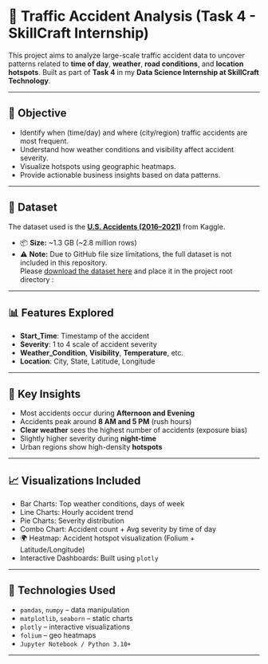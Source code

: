 # 🚦 Traffic Accident Analysis (Task 4 - SkillCraft Internship)

This project aims to analyze large-scale traffic accident data to uncover patterns related to **time of day**, **weather**, **road conditions**, and **location hotspots**. Built as part of **Task 4** in my **Data Science Internship at SkillCraft Technology**.

---

## 📌 Objective

- Identify when (time/day) and where (city/region) traffic accidents are most frequent.
- Understand how weather conditions and visibility affect accident severity.
- Visualize hotspots using geographic heatmaps.
- Provide actionable business insights based on data patterns.

---

## 📂 Dataset

The dataset used is the **[U.S. Accidents (2016–2021)](https://www.kaggle.com/datasets/sobhanmoosavi/us-accidents)** from Kaggle.

- 📦 **Size:** ~1.3 GB (~2.8 million rows)
- ⚠️ **Note:** Due to GitHub file size limitations, the full dataset is not included in this repository.  
  Please [download the dataset here](https://www.kaggle.com/datasets/sobhanmoosavi/us-accidents) and place it in the project root directory :


---

## 📊 Features Explored

- **Start_Time**: Timestamp of the accident
- **Severity**: 1 to 4 scale of accident severity
- **Weather_Condition**, **Visibility**, **Temperature**, etc.
- **Location**: City, State, Latitude, Longitude

---

## 🧠 Key Insights

- Most accidents occur during **Afternoon and Evening**
- Accidents peak around **8 AM and 5 PM** (rush hours)
- **Clear weather** sees the highest number of accidents (exposure bias)
- Slightly higher severity during **night-time**
- Urban regions show high-density **hotspots**

---

## 📈 Visualizations Included

- Bar Charts: Top weather conditions, days of week
- Line Charts: Hourly accident trend
- Pie Charts: Severity distribution
- Combo Chart: Accident count + Avg severity by time of day
- 🌍 Heatmap: Accident hotspot visualization (Folium + Latitude/Longitude)
- Interactive Dashboards: Built using `plotly`

---

## 🧰 Technologies Used

- `pandas`, `numpy` – data manipulation  
- `matplotlib`, `seaborn` – static charts  
- `plotly` – interactive visualizations  
- `folium` – geo heatmaps  
- `Jupyter Notebook / Python 3.10+`

---
